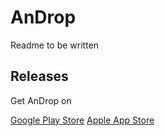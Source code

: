 # AnDrop

Readme to be written

## Releases

Get AnDrop on 

[Google Play Store](https://play.google.com/store/apps/details?id=de.canyumusak.androiddrop)
[Apple App Store](https://apps.apple.com/de/app/androp/id1452111498)
